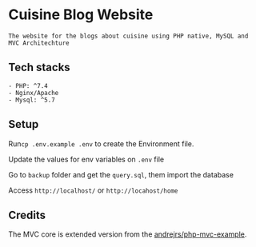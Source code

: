 # Cuisine Blog Website
    
    The website for the blogs about cuisine using PHP native, MySQL and MVC Architechture

## Tech stacks
    - PHP: ^7.4
    - Nginx/Apache
    - Mysql: ^5.7
    
## Setup

Run```cp .env.example .env``` to create the Environment file.


Update the values for env variables on ```.env``` file


Go to ```backup``` folder and get the ```query.sql```, them import the database


Access ```http://localhost/``` or ```http://locahost/home```

## Credits
The MVC core is extended version from the [andrejrs/php-mvc-example](https://github.com/andrejrs/php-mvc-example).